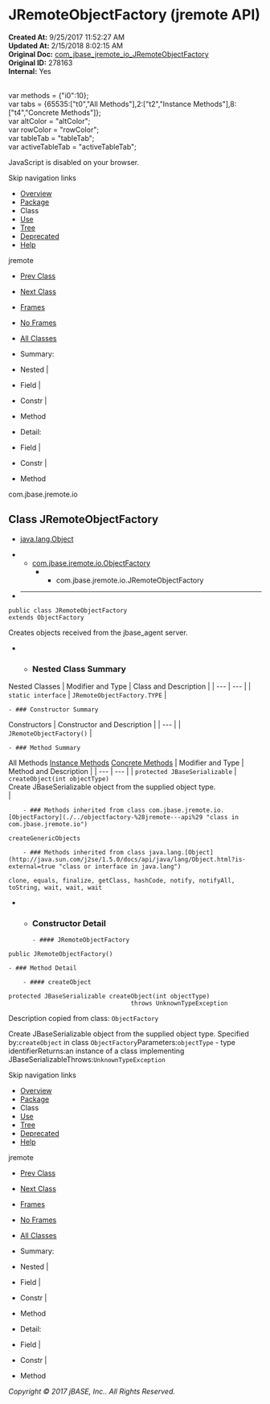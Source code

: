 # JRemoteObjectFactory (jremote   API)

**Created At:** 9/25/2017 11:52:27 AM  
**Updated At:** 2/15/2018 8:02:15 AM  
**Original Doc:** [com_jbase_jremote_io_JRemoteObjectFactory](https://docs.jbase.com/39250-io/com_jbase_jremote_io_JRemoteObjectFactory)  
**Original ID:** 278163  
**Internal:** Yes  

<!--<br>    try {<br>        if (location.href.indexOf('is-external=true') == -1) {<br>            parent.document.title="JRemoteObjectFactory (jremote   API)";<br>        }<br>    }<br>    catch(err) {<br>    }<br>//--><br>var methods = {"i0":10};<br>var tabs = {65535:["t0","All Methods"],2:["t2","Instance Methods"],8:["t4","Concrete Methods"]};<br>var altColor = "altColor";<br>var rowColor = "rowColor";<br>var tableTab = "tableTab";<br>var activeTableTab = "activeTableTab";
JavaScript is disabled on your browser.

Skip navigation links

- [Overview](../../../../overview-summary.html)
- [Package](./../com.jbase.jremote.io-%28jremote---api%29)
- Class
- [Use](./../class-use/uses-of-class-com.jbase.jremote.io.jremoteobjectfactory-%28jremote---api%29)
- [Tree](./../com.jbase.jremote.io-class-hierarchy-%28jremote---api%29)
- [Deprecated](../../../../deprecated-list.html)
- [Help](../../../../help-doc.html)


jremote <br>

- [Prev Class](./../jfileimpl-%28jremote-api%29 "class in com.jbase.jremote.io")
- [Next Class](./. "interface in com.jbase.jremote.io")


- [Frames](./.)
- [No Frames](./.)


- [All Classes](../../../../allclasses-noframe.html)


<!--<br>  allClassesLink = document.getElementById("allclasses\_navbar\_top");<br>  if(window==top) {<br>    allClassesLink.style.display = "block";<br>  }<br>  else {<br>    allClassesLink.style.display = "none";<br>  }<br>  //-->

- Summary:
- Nested |
- Field |
- Constr |
- Method


- Detail:
- Field |
- Constr |
- Method

com.jbase.jremote.io

## Class JRemoteObjectFactory

- [java.lang.Object](http://java.sun.com/j2se/1.5.0/docs/api/java/lang/Object.html?is-external=true "class or interface in java.lang")
- - [com.jbase.jremote.io.ObjectFactory](./../objectfactory-%28jremote---api%29 "class in com.jbase.jremote.io")
    - - com.jbase.jremote.io.JRemoteObjectFactory


- * * *


```
public class JRemoteObjectFactory
extends ObjectFactory
```

Creates objects received from the jbase\_agent server.

- - ### Nested Class Summary


Nested Classes | Modifier and Type | Class and Description |
| --- | --- |
| `static interface` | `JRemoteObjectFactory.TYPE`  |


    - ### Constructor Summary


Constructors | Constructor and Description |
| --- |
| `JRemoteObjectFactory()`  |


    - ### Method Summary


All Methods [Instance Methods](javascript:show%282%29;) [Concrete Methods](javascript:show%288%29;) | Modifier and Type | Method and Description |
| --- | --- |
| `protected JBaseSerializable` | `createObject(int objectType)`<br>Create JBaseSerializable object from the supplied object type.<br> |


        - ### Methods inherited from class com.jbase.jremote.io.[ObjectFactory](./../objectfactory-%28jremote---api%29 "class in com.jbase.jremote.io")
`createGenericObjects`


        - ### Methods inherited from class java.lang.[Object](http://java.sun.com/j2se/1.5.0/docs/api/java/lang/Object.html?is-external=true "class or interface in java.lang")
`clone, equals, finalize, getClass, hashCode, notify, notifyAll, toString, wait, wait, wait`

- - ### Constructor Detail

        - #### JRemoteObjectFactory

```
public JRemoteObjectFactory()
```


    - ### Method Detail

        - #### createObject

```
protected JBaseSerializable createObject(int objectType)
                                  throws UnknownTypeException
```

Description copied from class: `ObjectFactory`

Create JBaseSerializable object from the supplied object type.
Specified by:`createObject` in class `ObjectFactory`Parameters:`objectType` - type identifierReturns:an instance of a class implementing JBaseSerializableThrows:`UnknownTypeException`

Skip navigation links

- [Overview](../../../../overview-summary.html)
- [Package](./../com.jbase.jremote.io-%28jremote---api%29)
- Class
- [Use](./../class-use/uses-of-class-com.jbase.jremote.io.jremoteobjectfactory-%28jremote---api%29)
- [Tree](./../com.jbase.jremote.io-class-hierarchy-%28jremote---api%29)
- [Deprecated](../../../../deprecated-list.html)
- [Help](../../../../help-doc.html)


jremote <br>

- [Prev Class](./../jfileimpl-%28jremote-api%29 "class in com.jbase.jremote.io")
- [Next Class](./. "interface in com.jbase.jremote.io")


- [Frames](./.)
- [No Frames](./.)


- [All Classes](../../../../allclasses-noframe.html)


<!--<br>  allClassesLink = document.getElementById("allclasses\_navbar\_bottom");<br>  if(window==top) {<br>    allClassesLink.style.display = "block";<br>  }<br>  else {<br>    allClassesLink.style.display = "none";<br>  }<br>  //-->

- Summary:
- Nested |
- Field |
- Constr |
- Method


- Detail:
- Field |
- Constr |
- Method

*Copyright © 2017 jBASE, Inc.. All Rights Reserved.*
